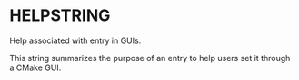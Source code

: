   

# HELPSTRING  
Help associated with entry in GUIs.  

This string summarizes the purpose of an entry to help users set it
through a CMake GUI.  

